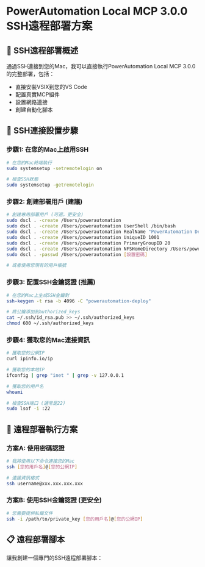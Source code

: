 # PowerAutomation Local MCP 3.0.0 SSH遠程部署方案

## 🎯 SSH遠程部署概述

通過SSH連接到您的Mac，我可以直接執行PowerAutomation Local MCP 3.0.0的完整部署，包括：
- 直接安裝VSIX到您的VS Code
- 配置真實MCP組件
- 設置網路連接
- 創建自動化腳本

## 🔧 SSH連接設置步驟

### 步驟1: 在您的Mac上啟用SSH
```bash
# 在您的Mac終端執行
sudo systemsetup -setremotelogin on

# 檢查SSH狀態
sudo systemsetup -getremotelogin
```

### 步驟2: 創建部署用戶 (建議)
```bash
# 創建專用部署用戶 (可選，更安全)
sudo dscl . -create /Users/powerautomation
sudo dscl . -create /Users/powerautomation UserShell /bin/bash
sudo dscl . -create /Users/powerautomation RealName "PowerAutomation Deploy"
sudo dscl . -create /Users/powerautomation UniqueID 1001
sudo dscl . -create /Users/powerautomation PrimaryGroupID 20
sudo dscl . -create /Users/powerautomation NFSHomeDirectory /Users/powerautomation
sudo dscl . -passwd /Users/powerautomation [設置密碼]

# 或者使用您現有的用戶帳號
```

### 步驟3: 配置SSH金鑰認證 (推薦)
```bash
# 在您的Mac上生成SSH金鑰對
ssh-keygen -t rsa -b 4096 -C "powerautomation-deploy"

# 將公鑰添加到authorized_keys
cat ~/.ssh/id_rsa.pub >> ~/.ssh/authorized_keys
chmod 600 ~/.ssh/authorized_keys
```

### 步驟4: 獲取您的Mac連接資訊
```bash
# 獲取您的公網IP
curl ipinfo.io/ip

# 獲取您的本地IP
ifconfig | grep "inet " | grep -v 127.0.0.1

# 獲取您的用戶名
whoami

# 檢查SSH端口 (通常是22)
sudo lsof -i :22
```

## 🚀 遠程部署執行方案

### 方案A: 使用密碼認證
```bash
# 我將使用以下命令連接您的Mac
ssh [您的用戶名]@[您的公網IP]

# 連接資訊格式
ssh username@xxx.xxx.xxx.xxx
```

### 方案B: 使用SSH金鑰認證 (更安全)
```bash
# 您需要提供私鑰文件
ssh -i /path/to/private_key [您的用戶名]@[您的公網IP]
```

## 📋 遠程部署腳本

讓我創建一個專門的SSH遠程部署腳本：

